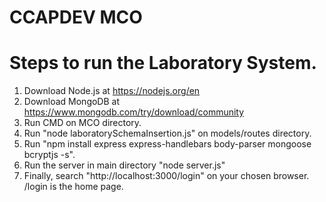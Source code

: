 # CCAPDEV MCO

# Steps to run the Laboratory System.

1. Download Node.js at https://nodejs.org/en
2. Download MongoDB at https://www.mongodb.com/try/download/community
3. Run CMD on MCO directory.
4. Run "node laboratorySchemaInsertion.js" on models/routes directory.
5. Run "npm install express express-handlebars body-parser mongoose bcryptjs -s".
6. Run the server in main directory "node server.js"
7. Finally, search "http://localhost:3000/login" on your chosen browser. /login is the home page.

